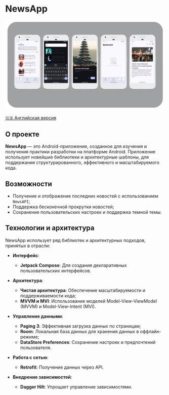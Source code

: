 # NewsApp

<img width="1000" src="https://raw.githubusercontent.com/artexhibit/NewsApp/main/resources/picture.png" alt="Image">

[🇬🇧 Английская версия](./README-RUS.md)

## О проекте

**NewsApp** — это Android-приложение, созданное для изучения и получения практики разработки на платформе Android. Приложение использует новейшие библиотеки и архитектурные шаблоны, для поддержания структурированного, эффективного и масштабируемого кода.

## Возможности

- Получение и отображение последних новостей с использованием `NewsAPI`;
- Поддержка бесконечной прокрутки новостей;
- Сохранение пользовательских настроек и поддержка темной темы.

## Технологии и архитектура

NewsApp использует ряд библиотек и архитектурных подходов, принятых в отрасли:

- **Интерфейс**:
    - **Jetpack Compose**: Для создания декларативных пользовательских интерфейсов.

- **Архитектура**:
    - **Чистая архитектура**: Обеспечение масштабируемости и поддерживаемости кода;
    - **MVVM и MVI**: Использование моделей Model-View-ViewModel (MVVM) и Model-View-Intent (MVI).

- **Управление данными**:
    - **Paging 3**: Эффективная загрузка данных по страницам;
    - **Room**: Локальная база данных для хранения данных в оффлайн-режиме;
    - **DataStore Preferences**: Сохранение настроек и предпочтений пользователя.

- **Работа с сетью**:
    - **Retrofit**: Получение данных через API.

- **Внедрение зависимостей**:
    - **Dagger Hilt**: Упрощает управление зависимостями.